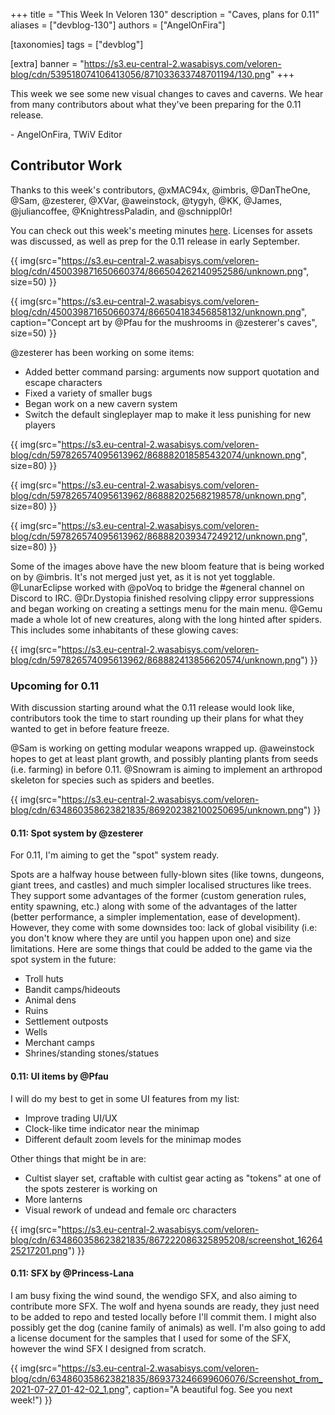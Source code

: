 +++
title = "This Week In Veloren 130"
description = "Caves, plans for 0.11"
aliases = ["devblog-130"]
authors = ["AngelOnFira"]

[taxonomies]
tags = ["devblog"]

[extra]
banner = "https://s3.eu-central-2.wasabisys.com/veloren-blog/cdn/539518074106413056/871033633748701194/130.png"
+++

This week we see some new visual changes to caves and caverns. We hear from many
contributors about what they've been preparing for the 0.11 release.

\- AngelOnFira, TWiV Editor

## Contributor Work

Thanks to this week's contributors, @xMAC94x, @imbris, @DanTheOne, @Sam,
@zesterer, @XVar, @aweinstock, @tygyh, @KK, @James, @juliancoffee,
@KnightressPaladin, and @schnippl0r!

You can check out this week's meeting minutes
[here](https://hackmd.io/MwR6ptZSQZuUvNd2MyiD0w). Licenses for assets was
discussed, as well as prep for the 0.11 release in early September.

{{
  img(src="https://s3.eu-central-2.wasabisys.com/veloren-blog/cdn/450039871650660374/866504262140952586/unknown.png",
  size=50)
}}

{{
  img(src="https://s3.eu-central-2.wasabisys.com/veloren-blog/cdn/450039871650660374/866504183456858132/unknown.png",
  caption="Concept art by @Pfau for the mushrooms in @zesterer's caves",
  size=50)
}}

@zesterer has been working on some items:

- Added better command parsing: arguments now support quotation and escape
  characters
- Fixed a variety of smaller bugs
- Began work on a new cavern system
- Switch the default singleplayer map to make it less punishing for new players

{{
  img(src="https://s3.eu-central-2.wasabisys.com/veloren-blog/cdn/597826574095613962/868882018585432074/unknown.png",
  size=80)
}}

{{
  img(src="https://s3.eu-central-2.wasabisys.com/veloren-blog/cdn/597826574095613962/868882025682198578/unknown.png",
  size=80)
}}

{{
  img(src="https://s3.eu-central-2.wasabisys.com/veloren-blog/cdn/597826574095613962/868882039347249212/unknown.png",
  size=80)
}}

Some of the images above have the new bloom feature that is being worked on by
@imbris. It's not merged just yet, as it is not yet togglable. @LunarEclipse worked
with @poVoq to bridge the #general channel on Discord to IRC. @Dr.Dystopia
finished resolving clippy error suppressions and began working on creating a
settings menu for the main menu. @Gemu made a whole lot of new creatures, along
with the long hinted after spiders. This includes some inhabitants of these
glowing caves:

{{
  img(src="https://s3.eu-central-2.wasabisys.com/veloren-blog/cdn/597826574095613962/868882413856620574/unknown.png")
}}

### Upcoming for 0.11

With discussion starting around what the 0.11 release would look like,
contributors took the time to start rounding up their plans for what they wanted
to get in before feature freeze.

@Sam is working on getting modular weapons wrapped up. @aweinstock hopes to get
at least plant growth, and possibly planting plants from seeds (i.e. farming) in
before 0.11. @Snowram is aiming to implement an arthropod skeleton for species
such as spiders and beetles.

{{
  img(src="https://s3.eu-central-2.wasabisys.com/veloren-blog/cdn/634860358623821835/869202382100250695/unknown.png")
}}

#### 0.11: Spot system by @zesterer

For 0.11, I'm aiming to get the "spot" system ready.

Spots are a halfway house between fully-blown sites (like towns, dungeons, giant
trees, and castles) and much simpler localised structures like trees. They
support some advantages of the former (custom generation rules, entity spawning,
etc.) along with some of the advantages of the latter (better performance, a
simpler implementation, ease of development). However, they come with some
downsides too: lack of global visibility (i.e: you don't know where they are
until you happen upon one) and size limitations. Here are some things that could
be added to the game via the spot system in the future:

- Troll huts
- Bandit camps/hideouts
- Animal dens
- Ruins
- Settlement outposts
- Wells
- Merchant camps
- Shrines/standing stones/statues

#### 0.11: UI items by @Pfau

I will do my best to get in some UI features from my list:

- Improve trading UI/UX
- Clock-like time indicator near the minimap
- Different default zoom levels for the minimap modes

Other things that might be in are:

- Cultist slayer set, craftable with cultist gear acting as "tokens" at one of
  the spots zesterer is working on
- More lanterns
- Visual rework of undead and female orc characters

{{
  img(src="https://s3.eu-central-2.wasabisys.com/veloren-blog/cdn/634860358623821835/867222086325895208/screenshot_1626425217201.png")
}}

#### 0.11: SFX by @Princess-Lana

I am busy fixing the wind sound, the wendigo SFX, and also aiming to contribute
more SFX. The wolf and hyena sounds are ready, they just need to be added to
repo and tested locally before I'll commit them. I might also possibly get the
dog (canine family of animals) as well. I'm also going to add a license document
for the samples that I used for some of the SFX, however the wind SFX I designed
from scratch.

{{
  img(src="https://s3.eu-central-2.wasabisys.com/veloren-blog/cdn/634860358623821835/869373246699606076/Screenshot_from_2021-07-27_01-42-02_1.png",
  caption="A beautiful fog. See you next week!")
}}
